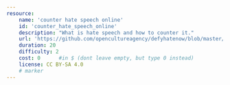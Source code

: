 ```yaml
---
resource:
    name: 'counter hate speech online'
    id: 'counter_hate_speech_online'    
    description: "What is hate speech and how to counter it."
    url: 'https://github.com/opencultureagency/defyhatenow/blob/master/CAMEROON/SocialMedia-FieldGuide/counter%20hate%20speech.pdf'
    duration: 20
    difficulty: 2
    cost: 0      #in $ (dont leave empty, but type 0 instead)
    license: CC BY-SA 4.0
    # marker
---
```

